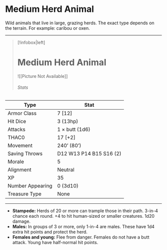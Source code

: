 # Medium Herd Animal

Wild animals that live in large, grazing herds. The exact type depends on the terrain.
For example: caribou or oxen.

------
> [!infobox|left] 
>  # Medium Herd Animal
>  ![[Picture Not Available]] 
>  ###### Stats 
| Type                    | Stat        |
| ---------------- | ------------------------------ |
| Armor Class     | 7 [12]                  |
| Hit Dice         | 3 (13hp)                |
| Attacks          | 1 × butt (1d6)          |
| THAC0            | 17 [+2]                 |
| Movement         | 240’ (80’)              |
| Saving Throws    | D12 W13 P14 B15 S16 (2) |
| Morale           | 5                       |
| Alignment        | Neutral                 |
| XP               | 35                      |
| Number Appearing | 0 (3d10)                |
| Treasure Type    | None                    |

------

- **Stampede:** Herds of 20 or more can trample those in their path. 3-in-4 chance each round. +4 to hit human-sized or smaller creatures. 1d20 damage.
- **Males:** In groups of 3 or more, only 1-in-4 are males. These have 1d4 extra hit points and protect the herd.
- **Females and young:** Flee from danger. Females do not have a butt attack. Young have half-normal hit points.